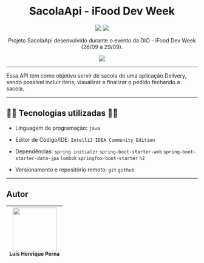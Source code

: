 <h1 align="center">SacolaApi - iFood Dev Week</h1>

<p align="center">
<img src="https://img.shields.io/badge/java-%23ED8B00.svg?style=for-the-badge&logo=java&logoColor=white"/>
<img src="https://img.shields.io/badge/spring-%236DB33F.svg?style=for-the-badge&logo=spring&logoColor=white"/>
</p>

<p align="center">
  Projeto SacolaApi desenvolvido durante o evento da DIO - iFood Dev Week (26/09 a 29/09).
</p>

<div align="center">
  <img src="https://user-images.githubusercontent.com/96630233/193500410-14445a40-4adb-4277-ae90-1fc94b3559cb.png"/>
</div>

---

Essa API tem como objetivo servir de sacola de uma aplicação Delivery, sendo possível incluir itens, visualizar e finalizar o pedido fechando a sacola.

---

## :man_technologist: Tecnologias utilizadas :man_technologist:

- Linguagem de programação: `java`

- Editor de Código/IDE: `IntelliJ IDEA Community Edition`

- Dependências: `spring initialzr` `spring-boot-starter-web` `spring-boot-starter-data-jpa` `lombok` `springfox-boot-starter` `h2`

- Versionamento e repositório remoto: `git` `github`

---

## Autor

| [<img src="https://avatars.githubusercontent.com/u/96630233?s=400&u=3400cfe6ba8fb87692f4f14cbdbef3e5cc996b67&v=4" width=115><br><sub>Luís Henrique Perna</sub>](https://github.com/luishperna) |
| :---: |